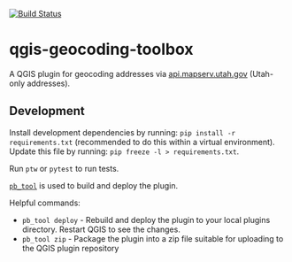 [![Build Status](https://travis-ci.org/agrc/qgis-geocoding-toolbox.svg?branch=master)](https://travis-ci.org/agrc/qgis-geocoding-toolbox)

# qgis-geocoding-toolbox
A QGIS plugin for geocoding addresses via [api.mapserv.utah.gov](https://api.mapserv.utah.gov) (Utah-only addresses).

## Development
Install development dependencies by running: `pip install -r requirements.txt` (recommended to do this within a virtual environment). Update this file by running: `pip freeze -l > requirements.txt`.

Run `ptw` or `pytest` to run tests.

[`pb_tool`](https://github.com/g-sherman/plugin_build_tool) is used to build and deploy the plugin.

Helpful commands:
- `pb_tool deploy` - Rebuild and deploy the plugin to your local plugins directory. Restart QGIS to see the changes.
- `pb_tool zip` - Package the plugin into a zip file suitable for uploading to the QGIS plugin repository
